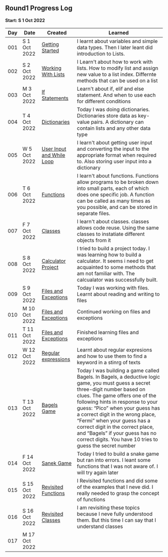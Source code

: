 ## Round1 Progress Log
**Start: S 1 Oct 2022**


| Day | Date | Created | Learned |
| --- | ------------ | ------------------------ | --------- |
| 001 | S 1 Oct 2022 | [Getting Started](001) | I learnt about variables and simple data types. Then I later leant did introduction to Lists. |
| 002 | S 2 Oct 2022 | [Working With Lists](002) | I Learn't about how to work with lists. How to modify list and assign new value to a list index. Differnte methods that can be used on a list |
| 003 | M 3 Oct 2022 | [If Statements](003) | Learn't about if, elif and else statement. And when to use each for different conditions |
| 004 | T 4 Oct 2022 | [Dictionaries](004) | Today I was doing dictionaries. Dictionaries store data as key-value pairs. A dictionary can contain lists and any other data type |
| 005 | W 5 Oct 2022 | [User Input and While Loop](005) | I learn't about getting user input and converting the input to the appropriate format when required to. Also storing user input into a dictionary |
| 006 | T 6 Oct 2022 | [Functions](006) | I learn't about functions. Functions allow programs to be broken down into small parts, each of which does one specific job. A function can be called as many times as you possible, and can be stored in separate files.|
| 007 | F 7 Oct 2022 | [Classes](007) | I learn't about classes. classes allows code reuse. Using the same classes to instatiate different objects from it|
| 008 | S 8 Oct 2022 | [Calculator Project](008) | I tried to build a project today. I was learning how to build a calculator. It seems i need to get acquainted to some methods that am not familiar with. The calcualator was successfully built.|
| 009 | S 9 Oct 2022 | [Files and Exceptions](009) | Today I was working with files. Learnt about reading and writing to files|
| 010 | M 10 Oct 2022 | [Files and Exceptions](010) | Continued working on files and exceptions |
| 011 | T 11 Oct 2022 | [Files and Exceptions](011) | Finished learning files and exceptions |
| 012 | W 12 Oct 2022 | [Regular expressions](012) | Learnt about regular expresions and how to use them to find a keyword in a stinrg of texts |
| 013 | T 13 Oct 2022 | [Bagels Game](013) | Today I was building a game called Bagels.  In Bagels, a deductive logic game, you must guess a secret three-digit number based on clues. The game offers one of the following hints in response to your guess: “Pico” when your guess has a correct digit in the wrong place, “Fermi” when your guess has a correct digit in the correct place, and “Bagels” if your guess has no correct digits. You have 10 tries to guess the secret number|
| 014 | F 14 Oct 2022 | [Sanek Game](015) | Today I tried to build a snake game but ran into errors. I leant some functions that I was not aware of. I will try again later|
| 015 | S 15 Oct 2022 | [Revisited Functions](015) | I Revisited functions and did some of the examples that I neve did. I really needed to grasp the concept of functions|
| 016 | S 16 Oct 2022 | [Revisited Classes](016) | I am revisiting these topics because I neve fully understood them. But this time I can say that I understand classes|
| 017 | M 17 Oct 2022 | [](017) | |


